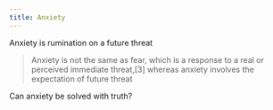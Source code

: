 ```yaml
---
title: Anxiety
---
```


Anxiety is rumination on a future threat

> Anxiety is not the same as fear, which is a response to a real or perceived immediate threat,[3] whereas anxiety involves the expectation of future threat

Can anxiety be solved with truth?
